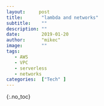 ```yaml
---
layout:		post
title:       "lambda and networks"
subtitle:    ""
description: ""
date:        2019-01-20
author:      "mikec"
image:       ""
tags:
   - AWS
   - VPC
   - serverless
   - networks
categories:  ["Tech" ]
---
```


{:.no_toc}

